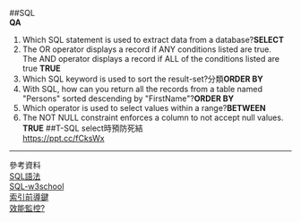 ##SQL      
  **QA**
  1. Which SQL statement is used to extract data from a database?**SELECT**   
  2. The OR operator displays a record if ANY conditions listed are true.   
     The AND operator displays a record if ALL of the conditions listed are true **TRUE**   
  3. Which SQL keyword is used to sort the result-set?分類**ORDER BY**   
  4. With SQL, how can you return all the records from a table named "Persons" sorted descending by "FirstName"?**ORDER BY**   
  5. Which operator is used to select values within a range?**BETWEEN**   
  6.  The NOT NULL constraint enforces a column to not accept null values. **TRUE**
##T-SQL
select時預防死結   
https://ppt.cc/fCksWx
---
參考資料   
[SQL語法](https://www.1keydata.com/tw/sql/sql-syntax.html)   
[SQL-w3school](https://www.w3schools.com/sql/default.asp)   
[索引前導鍵](https://sqlworker.blogspot.tw/2017/04/leading-column.html)  
[效能監控?](https://docs.microsoft.com/zh-tw/sql/relational-databases/performance/monitoring-performance-by-using-the-query-store?view=sql-server-2017)